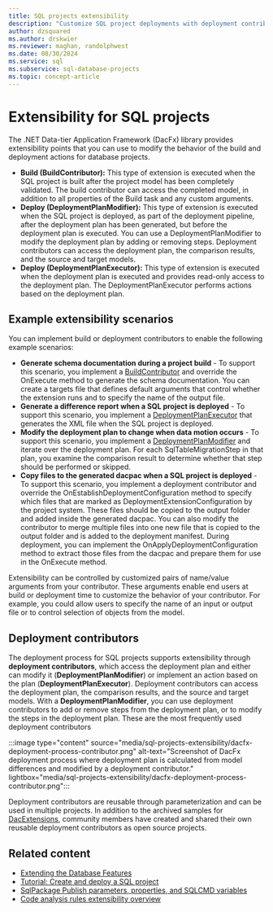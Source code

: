 ```yaml
---
title: SQL projects extensibility
description: "Customize SQL project deployments with deployment contributors."
author: dzsquared
ms.author: drskwier
ms.reviewer: maghan, randolphwest
ms.date: 08/30/2024
ms.service: sql
ms.subservice: sql-database-projects
ms.topic: concept-article
---
```


# Extensibility for SQL projects

The .NET Data-tier Application Framework (DacFx) library provides extensibility points that you can use to modify the behavior of the build and deployment actions for database projects.

- **Build (BuildContributor):** This type of extension is executed when the SQL project is built after the project model has been completely validated. The build contributor can access the completed model, in addition to all properties of the Build task and any custom arguments.
- **Deploy (DeploymentPlanModifier):** This type of extension is executed when the SQL project is deployed, as part of the deployment pipeline, after the deployment plan has been generated, but before the deployment plan is executed. You can use a DeploymentPlanModifier to modify the deployment plan by adding or removing steps. Deployment contributors can access the deployment plan, the comparison results, and the source and target models.
- **Deploy (DeploymentPlanExecutor):** This type of extension is executed when the deployment plan is executed and provides read-only access to the deployment plan. The DeploymentPlanExecutor performs actions based on the deployment plan.

## Example extensibility scenarios

You can implement build or deployment contributors to enable the following example scenarios:

- **Generate schema documentation during a project build** - To support this scenario, you implement a [BuildContributor](/dotnet/api/microsoft.sqlserver.dac.deployment.buildcontributor) and override the OnExecute method to generate the schema documentation. You can create a targets file that defines default arguments that control whether the extension runs and to specify the name of the output file.
- **Generate a difference report when a SQL project is deployed** - To support this scenario, you implement a [DeploymentPlanExecutor](/dotnet/api/microsoft.sqlserver.dac.deployment.deploymentplanexecutor) that generates the XML file when the SQL project is deployed.
- **Modify the deployment plan to change when data motion occurs** - To support this scenario, you implement a [DeploymentPlanModifier](/dotnet/api/microsoft.sqlserver.dac.deployment.deploymentplanmodifier) and iterate over the deployment plan. For each SqlTableMigrationStep in that plan, you examine the comparison result to determine whether that step should be performed or skipped.
- **Copy files to the generated dacpac when a SQL project is deployed** - To support this scenario, you implement a deployment contributor and override the OnEstablishDeploymentConfiguration method to specify which files that are marked as DeploymentExtensionConfiguration by the project system. These files should be copied to the output folder and added inside the generated dacpac. You can also modify the contributor to merge multiple files into one new file that is copied to the output folder and is added to the deployment manifest. During deployment, you can implement the OnApplyDeploymentConfiguration method to extract those files from the dacpac and prepare them for use in the OnExecute method.

Extensibility can be controlled by customized pairs of name/value arguments from your contributor. These arguments enable end users at build or deployment time to customize the behavior of your contributor. For example, you could allow users to specify the name of an input or output file or to control selection of objects from the model.

## Deployment contributors

The deployment process for SQL projects supports extensibility through **deployment contributors**, which access the deployment plan and either can modify it (**DeploymentPlanModifier**) or implement an action based on the plan (**DeploymentPlanExecutor**). Deployment contributors can access the deployment plan, the comparison results, and the source and target models. With a **DeploymentPlanModifier**, you can use deployment contributors to add or remove steps from the deployment plan, or to modify the steps in the deployment plan. These are the most frequently used deployment contributors

:::image type="content" source="media/sql-projects-extensibility/dacfx-deployment-process-contributor.png" alt-text="Screenshot of DacFx deployment process where deployment plan is calculated from model differences and modified by a deployment contributor." lightbox="media/sql-projects-extensibility/dacfx-deployment-process-contributor.png":::

Deployment contributors are reusable through parameterization and can be used in multiple projects. In addition to the archived samples for [DacExtensions](https://github.com/microsoft/DACExtensions), community members have created and shared their own reusable deployment contributors as open source projects.

## Related content

- [Extending the Database Features](../../../ssdt/extending-the-database-features.md)
- [Tutorial: Create and deploy a SQL project](../tutorials/create-deploy-sql-project.md)
- [SqlPackage Publish parameters, properties, and SQLCMD variables](../../sqlpackage/sqlpackage-publish.md)
- [Code analysis rules extensibility overview](code-analysis-extensibility.md)
